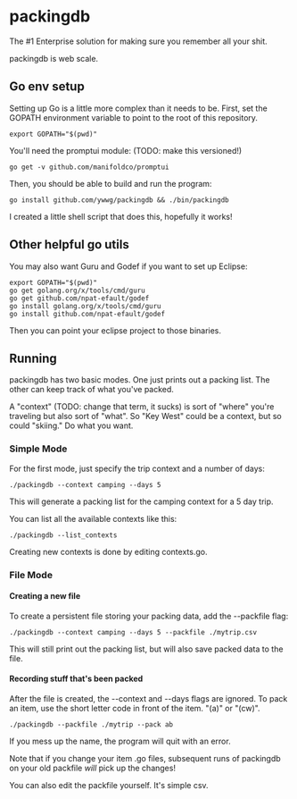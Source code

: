 # packingdb

The #1 Enterprise solution for making sure you remember all your shit.

packingdb is web scale.

## Go env setup

Setting up Go is a little more complex than it needs to be.  First, set the GOPATH environment
variable to point to the root of this repository.

```shell
export GOPATH="$(pwd)"
```

You'll need the promptui module: (TODO: make this versioned!)

```shell
go get -v github.com/manifoldco/promptui
```

Then, you should be able to build and run the program:

```shell
go install github.com/ywwg/packingdb && ./bin/packingdb
```

I created a little shell script that does this, hopefully it works!

## Other helpful go utils

You may also want Guru and Godef if you want to set up Eclipse:

```shell
export GOPATH="$(pwd)"
go get golang.org/x/tools/cmd/guru
go get github.com/npat-efault/godef
go install golang.org/x/tools/cmd/guru
go install github.com/npat-efault/godef
```

Then you can point your eclipse project to those binaries.

## Running

packingdb has two basic modes.  One just prints out a packing list.  The other can keep track of what you've packed.

A "context" (TODO: change that term, it sucks) is sort of "where" you're traveling but also sort of "what".  So "Key West" could be a context, but so could "skiing."  Do what you want.

### Simple Mode

For the first mode, just specify the trip context and a number of days:

```shell
./packingdb --context camping --days 5
```

This will generate a packing list for the camping context for a 5 day trip.

You can list all the available contexts like this:

```shell
./packingdb --list_contexts
```

Creating new contexts is done by editing contexts.go.

### File Mode


#### Creating a new file

To create a persistent file storing your packing data, add the --packfile flag:

```shell
./packingdb --context camping --days 5 --packfile ./mytrip.csv
```

This will still print out the packing list, but will also save packed data to the file.

#### Recording stuff that's been packed

After the file is created, the --context and --days flags are ignored.  To pack an item, use the
short letter code in front of the item.  "(a)" or "(cw)".

```shell
./packingdb --packfile ./mytrip --pack ab
```

If you mess up the name, the program will quit with an error.

Note that if you change your item .go files, subsequent runs of packingdb on your old packfile
*will* pick up the changes!

You can also edit the packfile yourself.  It's simple csv.
